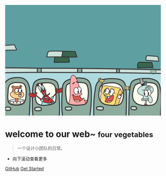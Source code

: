 <!-- _coverpage.md -->

![logo](feng.jpg)

# welcome to our web~ <small>four vegetables</small>

> 一个设计小团队的日常。

- 向下滚动查看更多



[GitHub](https://github.com/NexMaker-Fab/2022zjudemini-team2)
[Get Started](#Hello!)
